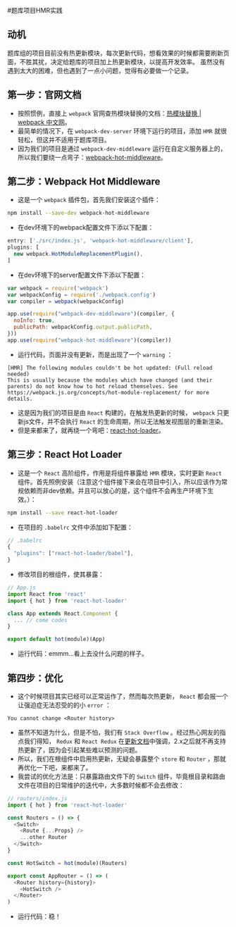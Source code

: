 #题库项目HMR实践

## 动机
题库组的项目目前没有热更新模块，每次更新代码，想看效果的时候都需要刷新页面，不胜其扰，决定给题库的项目加上热更新模块，以提高开发效率。
虽然没有遇到太大的困难，但也遇到了一点小问题，觉得有必要做一个记录。

## 第一步：官网文档
- 按照惯例，直接上 `webpack` 官网查热模块替换的文档：[热模块替换 | webpack 中文网](https://www.webpackjs.com/guides/hot-module-replacement/)。
- 最简单的情况下，在 `webpack-dev-server` 环境下运行的项目，添加 `HMR` 就很轻松，但这并不适用于题库项目。
- 因为我们的项目是通过 `webpack-dev-middleware` 运行在自定义服务器上的，所以我们要绕一点弯子：[webpack-hot-middleware](https://github.com/webpack-contrib/webpack-hot-middleware)。

## 第二步：Webpack Hot Middleware
- 这是一个 `webpack` 插件包，首先我们安装这个插件：
```bash
npm install --save-dev webpack-hot-middleware
```

- 在dev环境下的webpack配置文件下添以下配置：
```js
entry: ['./src/index.js', 'webpack-hot-middleware/client'],
plugins: [
  new webpack.HotModuleReplacementPlugin(),
]
```
- 在dev环境下的server配置文件下添以下配置：
```js
var webpack = require('webpack')
var webpackConfig = require('./webpack.config')
var compiler = webpack(webpackConfig)

app.use(require("webpack-dev-middleware")(compiler, {
  noInfo: true, 
  publicPath: webpackConfig.output.publicPath,
}))
app.use(require("webpack-hot-middleware")(compiler))
```
- 运行代码，页面并没有更新，而是出现了一个 `warning` ：
```plain text
[HMR] The following modules couldn't be hot updated: (Full reload needed)
This is usually because the modules which have changed (and their parents) do not know how to hot reload themselves. See https://webpack.js.org/concepts/hot-module-replacement/ for more details.
```
- 这是因为我们的项目是由 `React` 构建的，在触发热更新的时候， `webpack` 只更新js文件，并不会执行 `React` 的生命周期，所以无法触发视图层的重新渲染。
- 但是来都来了，就再绕一个弯吧：[react-hot-loader](https://github.com/gaearon/react-hot-loader/)。

## 第三步：React Hot Loader
- 这是一个 `React` 高阶组件，作用是将组件暴露给 `HMR` 模块，实时更新 `React` 组件。首先照例安装（注意这个组件接下来会在项目中引入，所以应该作为常规依赖而非dev依赖。并且可以放心的是，这个组件不会再生产环境下生效。）：
```bash
npm install --save react-hot-loader
```
- 在项目的 `.babelrc` 文件中添加如下配置：
```js
// .babelrc
{
  "plugins": ["react-hot-loader/babel"],
}
```
- 修改项目的根组件，使其暴露：
```js
// App.js
import React from 'react'
import { hot } from 'react-hot-loader'

class App extends React.Component {
  ... // come codes
}

export default hot(module)(App)
```
- 运行代码：emmm...看上去没什么问题的样子。

## 第四步：优化
- 这个时候项目其实已经可以正常运作了，然而每次热更新， `React` 都会报一个让强迫症无法忍受的的小 `error` ：
```plain text
You cannot change <Router history>
```
- 虽然不知道为什么，但是不怕，我们有 `Stack Overflow` 。经过热心网友的指点我们得知， `Redux` 和 `React Redux` 在[更新文档](https://github.com/reduxjs/react-redux/releases/tag/v2.0.0)中强调，2.x之后就不再支持热更新了，因为会引起某些难以预测的问题。
- 所以，我们在根组件中启用热更新，无疑会暴露整个 `store` 和 `Router` ，那就再优化一下吧，来都来了。
- 我尝试的优化方法是：只暴露路由文件下的 `Switch` 组件，毕竟根目录和路由文件在项目的日常维护的迭代中，大多数时候都不会去修改：
```js
// routers/index.js
import { hot } from 'react-hot-loader'

const Routers = () => {
  <Switch>
    <Route {...Props} />
    ...other Router
  </Switch>
}

const HotSwitch = hot(module)(Routers)

export const AppRouter = () => (
  <Router history={history}>
    <HotSwitch />
  </Router>
)
```
- 运行代码：稳！
